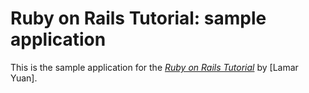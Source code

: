 # Ruby on Rails Tutorial: sample application
This is the sample application for
the [*Ruby on Rails Tutorial*](http://railstutorial.org/)
by [Lamar Yuan].
